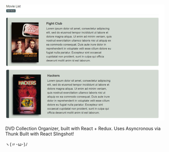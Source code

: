 <p align="center"><img src="https://github.com/khodges42/DVD-Library/blob/master/screenshot.JPG?raw=true"/></p>

DVD Collection Organizer, built with React + Redux. Uses Asyncronous via Thunk 
Built with React Slingshot!

ヽ(〃･ω･)ﾉ
